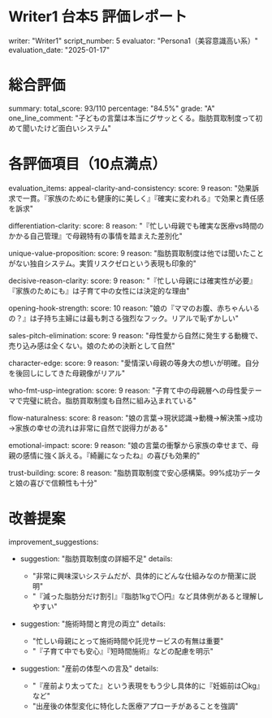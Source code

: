 # Writer1 台本5 評価レポート
writer: "Writer1"
script_number: 5
evaluator: "Persona1（美容意識高い系）"
evaluation_date: "2025-01-17"

# 総合評価
summary:
  total_score: 93/110
  percentage: "84.5%"
  grade: "A"
  one_line_comment: "子どもの言葉は本当にグサッとくる。脂肪買取制度って初めて聞いたけど面白いシステム"

# 各評価項目（10点満点）
evaluation_items:
  appeal-clarity-and-consistency:
    score: 9
    reason: "効果訴求で一貫。『家族のためにも健康的に美しく』『確実に変われる』で効果と責任感を訴求"
  
  differentiation-clarity:
    score: 8
    reason: "『忙しい母親でも確実な医療vs時間のかかる自己管理』で母親特有の事情を踏まえた差別化"
  
  unique-value-proposition:
    score: 9
    reason: "脂肪買取制度は他では聞いたことがない独自システム。実質リスクゼロという表現も印象的"
  
  decisive-reason-clarity:
    score: 9
    reason: "『忙しい母親には確実性が必要』『家族のためにも』は子育て中の女性には決定的な理由"
  
  opening-hook-strength:
    score: 10
    reason: "娘の『ママのお腹、赤ちゃんいるの？』は子持ち主婦には最も刺さる強烈なフック。リアルで恥ずかしい"
  
  sales-pitch-elimination:
    score: 9
    reason: "母性愛から自然に発生する動機で、売り込み感は全くない。娘のための決断として自然"
  
  character-edge:
    score: 9
    reason: "愛情深い母親の等身大の想いが明確。自分を後回しにしてきた母親像がリアル"
  
  who-fmt-usp-integration:
    score: 9
    reason: "子育て中の母親層への母性愛テーマで完璧に統合。脂肪買取制度も自然に組み込まれている"
  
  flow-naturalness:
    score: 8
    reason: "娘の言葉→現状認識→動機→解決策→成功→家族の幸せの流れは非常に自然で説得力がある"
  
  emotional-impact:
    score: 9
    reason: "娘の言葉の衝撃から家族の幸せまで、母親の感情に強く訴える。『綺麗になったね』の喜びも効果的"
  
  trust-building:
    score: 8
    reason: "脂肪買取制度で安心感構築。99%成功データと娘の喜びで信頼性も十分"

# 改善提案
improvement_suggestions:
  - suggestion: "脂肪買取制度の詳細不足"
    details: 
      - "非常に興味深いシステムだが、具体的にどんな仕組みなのか簡潔に説明"
      - "『減った脂肪分だけ割引』『脂肪1kgで〇円』など具体例があると理解しやすい"
  
  - suggestion: "施術時間と育児の両立"
    details:
      - "忙しい母親にとって施術時間や託児サービスの有無は重要"
      - "『子育て中でも安心』『短時間施術』などの配慮を明示"
  
  - suggestion: "産前の体型への言及"
    details:
      - "『産前より太ってた』という表現をもう少し具体的に『妊娠前は〇kg』など"
      - "出産後の体型変化に特化した医療アプローチがあることを強調"